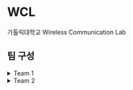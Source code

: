 # WCL
가톨릭대학교 Wireless Communication Lab


## 팀 구성

<details><summary>Team 1</summary>

# Team 1 : SafeLight
## About
시각장애인 용 안전 소프트웨어 압버튼을 개발합니다.

## Members

|name|role|github|
|----|------|-----|
|**차승연**|`팀장`  `BSP Developer`|[cde-1234](https://github.com/cde-1234)|
|**천다은**|`BSP Developer`|[tmddusCha](https://github.com/tmddusCha)|
|**한영찬**|`Application Developer`|[hanmango-o](https://github.com/hanmango-o)|
## Links
### [SafeLight Repository](https://github.com/WclLab/SafeLight)
### [UI/UX Figma](https://www.figma.com/file/6sNevVocO9DDmrjzkIFQTW/SafeLight?node-id=0%3A1)

#### 

---

</details>

<details><summary>Team 2</summary>

# Team 2
## About


## Members

|name|role|github|
|----|------|-----|
|**임유향**|`BSP Developer`|[Youhyang](https://github.com/Youhyang)|
|**박서영**|`BSP Developer`|[lisa020519](https://github.com/lisa020519)|
## Links


</details>
